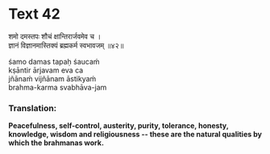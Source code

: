 # Text 42

शमो दमस्तपः शौचं क्षान्तिरार्जवमेव च ।  
ज्ञानं विज्ञानमास्तिक्यं ब्रह्मकर्म स्वभावजम् ॥४२॥

śamo damas tapaḥ śaucaḿ  
kṣāntir ārjavam eva ca  
jñānaḿ vijñānam āstikyaḿ  
brahma-karma svabhāva-jam



### Translation:

**Peacefulness, self-control, austerity, purity, tolerance, honesty, knowledge, wisdom and religiousness -- these are the natural qualities by which the brahmanas work.**